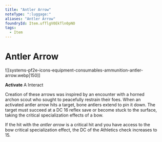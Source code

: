 ```yaml
---
title: "Antler Arrow"
noteType: ":luggage:"
aliases: "Antler Arrow"
foundryId: Item.ufTlgV0EkTln0pNO
tags:
  - Item
---
```


# Antler Arrow
![[systems-pf2e-icons-equipment-consumables-ammunition-antler-arrow.webp|150]]

**Activate** A Interact

Creation of these arrows was inspired by an encounter with a horned archon scout who sought to peacefully restrain their foes. When an activated antler arrow hits a target, bone antlers extend to pin it down. The target must succeed at a DC 16 reflex save or become stuck to the surface, taking the critical specialization effects of a bow.

If the hit with the _antler arrow_ is a critical hit and you have access to the bow critical specialization effect, the DC of the Athletics check increases to 15.
